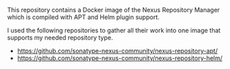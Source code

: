This repository contains a Docker image of the Nexus Repository Manager which is compiled with APT and Helm plugin support.

I used the following repositories to gather all their work into one image that supports my needed repository type.

- https://github.com/sonatype-nexus-community/nexus-repository-apt/
- https://github.com/sonatype-nexus-community/nexus-repository-helm/
